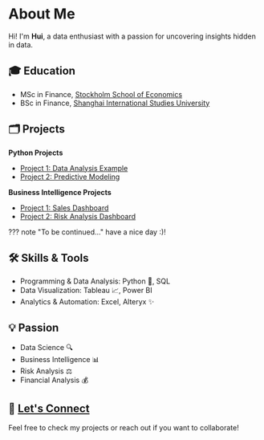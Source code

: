 # About Me 

Hi! I'm **Hui**, a data enthusiast with a passion for uncovering insights hidden in data.  

## 🎓 Education 
- MSc in Finance, [Stockholm School of Economics](https://www.hhs.se/)  
- BSc in Finance, [Shanghai International Studies University](http://sv.shisu.edu.cn/)  

## 🗂️ Projects

**Python Projects**  
- [Project 1: Data Analysis Example](projects/python_project1.md)  
- [Project 2: Predictive Modeling](projects/python_project2.md)  

**Business Intelligence Projects**  
- [Project 1: Sales Dashboard](projects/bi_project1.md)  
- [Project 2: Risk Analysis Dashboard](projects/bi_project2.md)  

??? note "To be continued..."
    have a nice day :)!


## 🛠️ Skills & Tools 
- Programming & Data Analysis: Python 🐾, SQL  
- Data Visualization: Tableau 📈, Power BI  
- Analytics & Automation: Excel, Alteryx ✨  

## 💡 Passion 
- Data Science 🔍  
- Business Intelligence 📊  
- Risk Analysis ⚖️  
- Financial Analysis 💰  


## 💌 [Let's Connect](contact.md) 
Feel free to check my projects or reach out if you want to collaborate!

